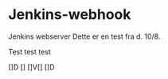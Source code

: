 # Jenkins-webhook
Jenkins webserver
Dette er en test fra d. 10/8. 

Test test test

[]D [] []V[] []D
